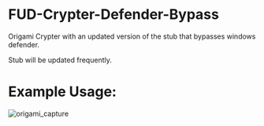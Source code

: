 # FUD-Crypter-Defender-Bypass
Origami Crypter with an updated version of the stub that bypasses windows defender.

Stub will be updated frequently.

# Example Usage:
![origami_capture](https://github.com/user-attachments/assets/3dcbd4e2-a451-4c4b-816a-e3befd40e557)
